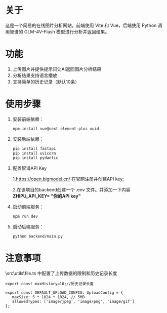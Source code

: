 # 关于
这是一个简易的在线图片分析网站，前端使用 Vite 和 Vue，后端使用 Python 调用智谱的 GLM-4V-Flash 模型进行分析并返回结果。

# 功能
1. 上传图片并提供提示词让AI返回图片分析结果
2. 分析结果支持语言播放
3. 支持简单的历史记录（默认10条）

# 使用步骤
1. 安装前端依赖：
   ```bash
   npm install vue@next element-plus uuid
   ```

2. 安装后端依赖：
   ```bash
   pip install fastapi
   pip install uvicorn
   pip install pydantic
   ```

3. 配置智谱API Key

   1.https://open.bigmodel.cn/ 在官网注册并创建API key;

   2.在该项目的backend创建一个 .env  文件。并添加一下内容    
      **ZHIPU_API_KEY= "你的API key"**

4. 启动前端服务：
   ```bash
   npm run dev
   ```

5. 启动后端服务：
   ```bash
   python backend/main.py
   ```

# 注意事项
   \src\utils\file.ts 中配置了上传数据的限制和历史记录长度
   ```
   export const maxHistory=10;//历史记录长度

   export const DEFAULT_UPLOAD_CONFIG: UploadConfig = {
      maxSize: 5 * 1024 * 1024, // 5MB
      allowedTypes: ['image/jpeg', 'image/png', 'image/gif']
   };
   ```



